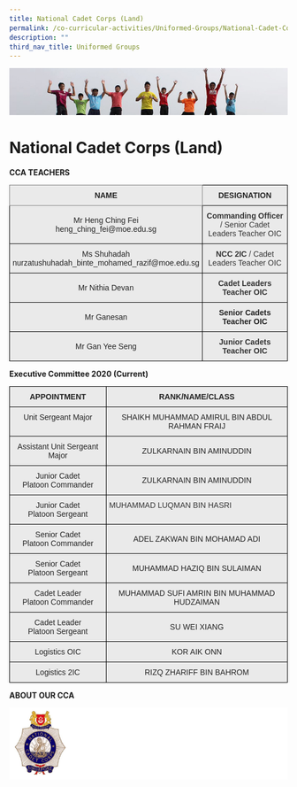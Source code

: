 ```yaml
---
title: National Cadet Corps (Land)
permalink: /co-curricular-activities/Uniformed-Groups/National-Cadet-Corps-Land/permalink/
description: ""
third_nav_title: Uniformed Groups
---
```

![](/images/Banner.jpg)

National Cadet Corps (Land)
===========================

**CCA TEACHERS**

<style type="text/css">
.tg  {border-collapse:collapse;border-spacing:0;}
.tg td{border-color:black;border-style:solid;border-width:1px;font-family:Arial, sans-serif;font-size:14px;
  overflow:hidden;padding:10px 5px;word-break:normal;}
.tg th{border-color:black;border-style:solid;border-width:1px;font-family:Arial, sans-serif;font-size:14px;
  font-weight:normal;overflow:hidden;padding:10px 5px;word-break:normal;}
.tg .tg-n4qt{background-color:#EAEAEA;color:#222;font-weight:bold;text-align:center;vertical-align:top}
.tg .tg-ii8k{background-color:#EAEAEA;color:#222;text-align:center;vertical-align:top}
.tg .tg-2p50{background-color:#EAEAEA;color:#333;font-weight:bold;text-align:center;vertical-align:top}
.tg .tg-y2mr{background-color:#EAEAEA;color:#333;text-align:center;vertical-align:top}
.tg .tg-djlw{background-color:#EAEAEA;border-color:inherit;color:#222;font-weight:bold;text-align:center;vertical-align:top}
.tg .tg-ku5w{background-color:#EAEAEA;color:#222;text-align:center;vertical-align:middle}
</style>
<table class="tg">
<thead>
  <tr>
    <th class="tg-djlw">NAME</th>
    <th class="tg-n4qt">DESIGNATION</th>
  </tr>
</thead>
<tbody>
  <tr>
    <td class="tg-ku5w"><span style="color:#222;background-color:#EAEAEA">Mr Heng Ching Fei</span><br><span style="color:#222;background-color:#EAEAEA">heng_ching_fei@moe.edu.sg</span></td>
    <td class="tg-y2mr"><span style="font-weight:bold">Commanding Officer</span><span style="color:#333"> </span>/ Senior Cadet Leaders Teacher OIC</td>
  </tr>
  <tr>
    <td class="tg-ii8k">Ms Shuhadah<br>nurzatushuhadah_binte_mohamed_razif@moe.edu.sg</td>
    <td class="tg-y2mr"><span style="font-weight:bold;color:#333">NCC 2IC</span><span style="color:#333"> / </span>Cadet Leaders Teacher OIC</td>
  </tr>
  <tr>
    <td class="tg-ku5w"><span style="color:#222;background-color:#EAEAEA">Mr Nithia Devan</span></td>
    <td class="tg-2p50"><span style="color:#333">Cadet Leaders Teacher OIC</span></td>
  </tr>
  <tr>
    <td class="tg-ku5w"><span style="color:#222;background-color:#EAEAEA">Mr Ganesan</span></td>
    <td class="tg-n4qt">Senior Cadets Teacher OIC<br></td>
  </tr>
  <tr>
    <td class="tg-ku5w"><span style="color:#222;background-color:#EAEAEA"> Mr Gan Yee Seng</span></td>
    <td class="tg-2p50">Junior Cadets Teacher OIC </td>
  </tr>
</tbody>
</table>

**Executive Committee 2020 (Current)**

<style type="text/css">
.tg  {border-collapse:collapse;border-spacing:0;}
.tg td{border-color:black;border-style:solid;border-width:1px;font-family:Arial, sans-serif;font-size:14px;
  overflow:hidden;padding:10px 5px;word-break:normal;}
.tg th{border-color:black;border-style:solid;border-width:1px;font-family:Arial, sans-serif;font-size:14px;
  font-weight:normal;overflow:hidden;padding:10px 5px;word-break:normal;}
.tg .tg-n4qt{background-color:#EAEAEA;color:#222;font-weight:bold;text-align:center;vertical-align:top}
.tg .tg-ii8k{background-color:#EAEAEA;color:#222;text-align:center;vertical-align:top}
.tg .tg-y2mr{background-color:#EAEAEA;color:#333;text-align:center;vertical-align:top}
.tg .tg-ku5w{background-color:#EAEAEA;color:#222;text-align:center;vertical-align:middle}
.tg .tg-ziqn{background-color:#EAEAEA;color:#333;text-align:left;vertical-align:top}
</style>
<table class="tg">
<thead>
  <tr>
    <th class="tg-n4qt">APPOINTMENT</th>
    <th class="tg-n4qt">RANK/NAME/CLASS</th>
  </tr>
</thead>
<tbody>
  <tr>
    <td class="tg-ii8k">Unit Sergeant Major</td>
    <td class="tg-ku5w"><span style="color:#222;background-color:#EAEAEA">SHAIKH MUHAMMAD AMIRUL BIN ABDUL RAHMAN FRAIJ</span></td>
  </tr>
  <tr>
    <td class="tg-ii8k">Assistant Unit Sergeant Major</td>
    <td class="tg-ku5w"><span style="color:#222;background-color:#EAEAEA">ZULKARNAIN BIN AMINUDDIN</span></td>
  </tr>
  <tr>
    <td class="tg-ii8k">Junior Cadet<br>Platoon Commander</td>
    <td class="tg-ku5w"><span style="color:#222;background-color:#EAEAEA">ZULKARNAIN BIN AMINUDDIN</span></td>
  </tr>
  <tr>
    <td class="tg-ii8k">Junior Cadet<br>Platoon Sergeant</td>
    <td class="tg-ziqn"><span style="color:#333">MUHAMMAD LUQMAN BIN HASRI</span></td>
  </tr>
  <tr>
    <td class="tg-ii8k">Senior Cadet<br>Platoon Commander</td>
    <td class="tg-ku5w"><span style="color:#222;background-color:#EAEAEA">ADEL ZAKWAN BIN MOHAMAD ADI</span></td>
  </tr>
  <tr>
    <td class="tg-ii8k">Senior Cadet<br>Platoon Sergeant </td>
    <td class="tg-ku5w"><span style="color:#222;background-color:#EAEAEA">MUHAMMAD HAZIQ BIN SULAIMAN</span></td>
  </tr>
  <tr>
    <td class="tg-ii8k">Cadet Leader<br>Platoon Commander</td>
    <td class="tg-ku5w"><span style="color:#222;background-color:#EAEAEA">MUHAMMAD SUFI AMRIN BIN MUHAMMAD HUDZAIMAN</span></td>
  </tr>
  <tr>
    <td class="tg-ii8k">Cadet Leader<br>Platoon Sergeant</td>
    <td class="tg-ku5w"><span style="color:#222;background-color:#EAEAEA">SU WEI XIANG</span></td>
  </tr>
  <tr>
    <td class="tg-ii8k">Logistics OIC</td>
    <td class="tg-ku5w"><span style="color:#222;background-color:#EAEAEA">KOR AIK ONN</span></td>
  </tr>
  <tr>
    <td class="tg-ii8k">Logistics 2IC</td>
    <td class="tg-y2mr"><span style="color:#222;background-color:#EAEAEA">RIZQ ZHARIFF BIN BAHROM</span></td>
  </tr>
</tbody>
</table>

**ABOUT OUR CCA**

![](/images/NCC.png)